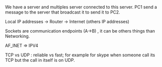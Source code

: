 We have a server and multiples server connected to this server. PC1 send a message to the server that broadcast it to send it to PC2. 

Local IP addresses -> Router -> Internet (others IP addresses)



Sockets are communication endpoints (A->B) , it can be others things than Networking.

AF_INET => IPV4


TCP vs UDP : reliable vs fast; for example for skype when someone call its TCP but the call in itself is on UDP.
